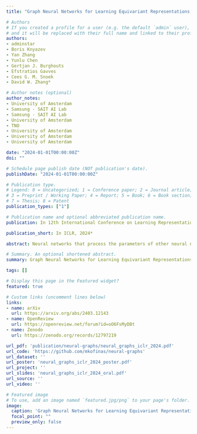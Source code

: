 ```yaml
---
title: "Graph Neural Networks for Learning Equivariant Representations of Neural Networks"

# Authors
# If you created a profile for a user (e.g. the default `admin` user), write the username (folder name) here
# and it will be replaced with their full name and linked to their profile.
authors:
- adminstar
- Boris Knyazev
- Yan Zhang
- Yunlu Chen
- Gertjan J. Burghouts
- Efstratios Gavves
- Cees G. M. Snoek
- David W. Zhang*

# Author notes (optional)
author_notes:
- University of Amsterdam
- Samsung - SAIT AI Lab
- Samsung - SAIT AI Lab
- University of Amsterdam
- TNO
- University of Amsterdam
- University of Amsterdam
- University of Amsterdam

date: "2024-01-01T00:00:00Z"
doi: ""

# Schedule page publish date (NOT publication's date).
publishDate: "2024-01-01T00:00:00Z"

# Publication type.
# Legend: 0 = Uncategorized; 1 = Conference paper; 2 = Journal article;
# 3 = Preprint / Working Paper; 4 = Report; 5 = Book; 6 = Book section;
# 7 = Thesis; 8 = Patent
publication_types: ["1"]

# Publication name and optional abbreviated publication name.
publication: In 12th International Conference on Learning Representations, ICLR 2024

publication_short: In ICLR, 2024*

abstract: Neural networks that process the parameters of other neural networks find applications in domains as diverse as classifying implicit neural representations, generating neural network weights, and predicting generalization errors. However, existing approaches either overlook the inherent permutation symmetry in the neural network or rely on intricate weight-sharing patterns to achieve equivariance, while ignoring the impact of the network architecture itself. In this work, we propose to represent neural networks as computational graphs of parameters, which allows us to harness powerful graph neural networks and transformers that preserve permutation symmetry. Consequently, our approach enables a single model to encode neural computational graphs with diverse architectures. We showcase the effectiveness of our method on a wide range of tasks, including classification and editing of implicit neural representations, predicting generalization performance, and learning to optimize, while consistently outperforming state-of-the-art methods.

# Summary. An optional shortened abstract.
summary: Graph Neural Networks for Learning Equivariant Representations of Neural Networks

tags: []

# Display this page in the Featured widget?
featured: true

# Custom links (uncomment lines below)
links:
- name: arXiv
  url: https://arxiv.org/abs/2403.12143
- name: OpenReview
  url: https://openreview.net/forum?id=oO6FsMyDBt
- name: Zenodo
  url: https://zenodo.org/records/12797219

url_pdf: 'publication/neural-graphs/neural_graphs_iclr_2024.pdf'
url_code: 'https://github.com/mkofinas/neural-graphs'
url_dataset: ''
url_poster: 'neural_graphs_iclr_2024_poster.pdf'
url_project: ''
url_slides: 'neural_graphs_iclr_2024_oral.pdf'
url_source: ''
url_video: ''

# Featured image
# To use, add an image named `featured.jpg/png` to your page's folder.
image:
  caption: 'Graph Neural Networks for Learning Equivariant Representations of Neural Networks'
  focal_point: ""
  preview_only: false
---
```


<!-- {{\<figure-dynamic                          -->
<!--     light-src="neural_graphs_light_bg.png" -->
<!--     dark-src="neural_graphs_dark_bg.png"   -->
<!--     alt="Neural graphs image"              -->
<!--     caption="Neural graphs"                -->
<!--     attr=""                                -->
<!-- \>}}                                        -->
